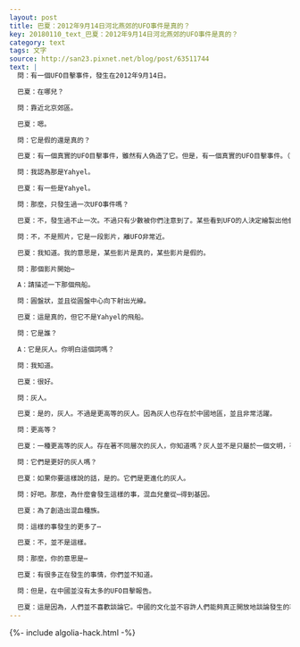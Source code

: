 ```yaml
---
layout: post
title: 巴夏：2012年9月14日河北燕郊的UFO事件是真的？
key: 20180110_text_巴夏：2012年9月14日河北燕郊的UFO事件是真的？
category: text
tags: 文字
source: http://san23.pixnet.net/blog/post/63511744
text: |
  問：有一個UFO目擊事件，發生在2012年9月14日。

  巴夏：在哪兒？

  問：靠近北京郊區。

  巴夏：嗯。

  問：它是假的還是真的？

  巴夏：有一個真實的UFO目擊事件，雖然有人偽造了它。但是，有一個真實的UFO目擊事件。（註：意思應是指一些UFO目擊是真實發生的，但上傳的影片有些是經過加工後製的）

  問：我認為那是Yahyel。

  巴夏：有一些是Yahyel。

  問：那麼，只發生過一次UFO事件嗎？

  巴夏：不，發生過不止一次。不過只有少數被你們注意到了。某些看到UFO的人決定繪製出他們所看到的情景，他們給出的並不是真正的照片。

  問：不，不是照片，它是一段影片，離UFO非常近。

  巴夏：我知道。我的意思是，某些影片是真的，某些影片是假的。

  問：那個影片開始⋯

  A：請描述一下那個飛船。

  問：圓盤狀，並且從圓盤中心向下射出光線。

  巴夏：這是真的，但它不是Yahyel的飛船。

  問：它是誰？

  A：它是灰人。你明白這個詞嗎？

  問：我知道。

  巴夏：很好。

  問：灰人。

  巴夏：是的，灰人。不過是更高等的灰人。因為灰人也存在於中國地區，並且非常活躍。

  問：更高等？

  巴夏：一種更高等的灰人。存在著不同層次的灰人，你知道嗎？灰人並不是只屬於一個文明，有許多不同種類的灰人。你說那個事件，是一種更高等的灰人，也是一種身才較高的灰人。

  問：它們是更好的灰人嗎？

  巴夏：如果你要這樣說的話，是的。它們是更進化的灰人。

  問：好吧。那麼，為什麼會發生這樣的事，混血兒童從⋯得到基因。

  巴夏：為了創造出混血種族。

  問：這樣的事發生的更多了⋯

  巴夏：不，並不是這樣。

  問：那麼，你的意思是⋯

  巴夏：有很多正在發生的事情，你們並不知道。

  問：但是，在中國並沒有太多的UFO目擊報告。

  巴夏：這是因為，人們並不喜歡談論它。中國的文化並不容許人們能夠真正開放地談論發生的事情。不過，UFO在中國出現的頻率與它們在世界其他地方出現的頻率是一樣的。
---
```


{%- include algolia-hack.html -%}

